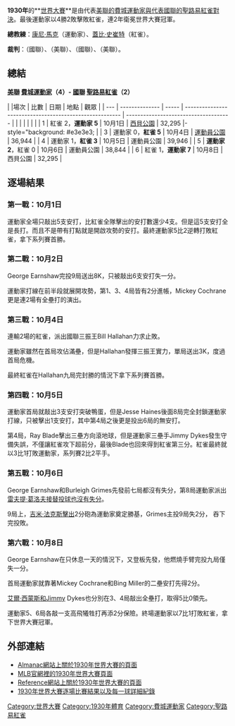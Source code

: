 **1930年**的**[世界大賽](../Page/世界大賽.md "wikilink")**是由代表[美聯的](https://zh.wikipedia.org/wiki/美國聯盟 "wikilink")[費城運動家與代表](../Page/奧克蘭運動家.md "wikilink")[國聯的](https://zh.wikipedia.org/wiki/國家聯盟 "wikilink")[聖路易紅雀對決](../Page/聖路易紅雀.md "wikilink")。最後運動家以4勝2敗擊敗紅雀，連2年衛冕世界大賽冠軍。

**總教練**：[康尼·馬克](https://zh.wikipedia.org/wiki/康尼·馬克 "wikilink")（運動家）、[蓋比·史崔特](https://zh.wikipedia.org/wiki/蓋比·史崔特 "wikilink")（紅雀）。

**裁判**：（國聯）、（美聯）、（國聯）、（美聯）。

## 總結

**[美聯](https://zh.wikipedia.org/wiki/美國聯盟 "wikilink")
[費城運動家](../Page/奧克蘭運動家.md "wikilink")（4）-
[國聯](https://zh.wikipedia.org/wiki/國家聯盟 "wikilink")
[聖路易紅雀](../Page/聖路易紅雀.md "wikilink")（2）**

| |場次 | 比數             | 日期    | 地點                                                      | 觀眾                                    |
| --- | -------------- | ----- | ------------------------------------------------------- | ------------------------------------- |
|     |                |       |                                                         |                                       |
| 1   | 紅雀 2，**運動家 5** | 10月1日 | [西貝公園](https://zh.wikipedia.org/wiki/西貝公園 "wikilink")   | 32,295 |-style="background: \#e3e3e3; |
| 3   | 運動家 0，**紅雀 5** | 10月4日 | [運動員公園](https://zh.wikipedia.org/wiki/運動員公園 "wikilink") | 36,944                                |
| 4   | 運動家 1，**紅雀 3** | 10月5日 | 運動員公園                                                   | 39,946                                |
| 5   | **運動家 2**，紅雀 0 | 10月6日 | 運動員公園                                                   | 38,844                                |
| 6   | 紅雀 1，**運動家 7** | 10月8日 | 西貝公園                                                    | 32,295                                |

## 逐場結果

### 第一戰：10月1日

運動家全場只敲出5支安打，比紅雀全隊擊出的安打數還少4支。但是這5支安打全是長打。而且不是帶有打點就是開啟攻勢的安打。最終運動家5比2逆轉打敗紅雀，拿下系列賽首勝。

### 第二戰：10月2日

George Earnshaw完投9局送出8K，只被敲出6支安打失一分。

運動家打線在前半段就展開攻勢，第1、3、4局皆有2分進帳，Mickey Cochrane更是連2場有全壘打的演出。

### 第三戰：10月4日

連輸2場的紅雀，派出國聯三振王Bill Hallahan力求止敗。

運動家雖然在首局攻佔滿壘，但是Hallahan發揮三振王實力，單局送出3K，度過首局危機。

最終紅雀在Hallahan九局完封勝的情況下拿下系列賽首勝。

### 第四戰：10月5日

運動家首局就敲出3支安打突破鴨蛋，但是Jesse Haines後面8局完全封鎖運動家打線，只被擊出1支安打，其中第4局之後更是投出6局的無安打。

第4局，Ray Blade擊出三壘方向滾地球，但是運動家三壘手Jimmy
Dykes發生守備失誤，不僅讓紅雀攻下超前分，最後Blade也回來得到紅雀第三分。紅雀最終就以3比1打敗運動家，系列賽2比2平手。

### 第五戰：10月6日

George Earnshaw和Burleigh
Grimes先發前七局都沒有失分，第8局運動家派出[雷夫提·葛洛夫接替投球也沒有失分](../Page/雷夫提·葛洛夫.md "wikilink")。

9局上，[吉米·法克斯擊出](../Page/吉米·法克斯.md "wikilink")2分砲為運動家奠定勝基，Grimes主投9局失2分，
吞下完投敗。

### 第六戰：10月8日

George Earnshaw在只休息一天的情況下，又登板先發，他燃燒手臂完投九局僅失一分。

首局運動家就靠著Mickey Cochrane和Bing Miller的二壘安打先得2分。

[艾爾·西蒙斯和Jimmy](../Page/艾爾·西蒙斯.md "wikilink") Dykes也分別在3、4局敲出全壘打，取得5比0領先。

運動家5、6局各敲一支高飛犧牲打再添2分保險。終場運動家以7比1打敗紅雀，拿下世界大賽冠軍。

## 外部連結

  - [Almanac網站上關於1930年世界大賽的頁面](http://www.baseball-almanac.com/ws/yr1930ws.shtml)
  - [MLB官網裡的1930年世界大賽頁面](http://mlb.mlb.com/mlb/history/postseason/mlb_ws_recaps.jsp?feature=1930)
  - [Reference網站上關於1930年世界大賽的頁面](http://www.baseball-reference.com/postseason/1930_WS.shtml)
  - [1930年世界大賽逐場比賽結果以及每一球詳細紀錄](http://www.retrosheet.org/boxesetc/YPS_1930.htm)

[Category:世界大賽](https://zh.wikipedia.org/wiki/Category:世界大賽 "wikilink")
[Category:1930年體育](https://zh.wikipedia.org/wiki/Category:1930年體育 "wikilink")
[Category:費城運動家](https://zh.wikipedia.org/wiki/Category:費城運動家 "wikilink")
[Category:聖路易紅雀](https://zh.wikipedia.org/wiki/Category:聖路易紅雀 "wikilink")